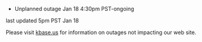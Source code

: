 
* Unplanned outage Jan 18 4:30pm PST-ongoing

last updated 5pm PST Jan 18

Please visit <a href="https://kbase.us">kbase.us</a> for information on outages not impacting our web site.
